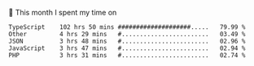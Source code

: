 📅 This month I spent my time on

<!--START_SECTION:waka-->

```text
TypeScript    102 hrs 50 mins ####################.....   79.99 %
Other         4 hrs 29 mins   #........................   03.49 %
JSON          3 hrs 48 mins   #........................   02.96 %
JavaScript    3 hrs 47 mins   #........................   02.94 %
PHP           3 hrs 31 mins   #........................   02.74 %
```

<!--END_SECTION:waka-->
